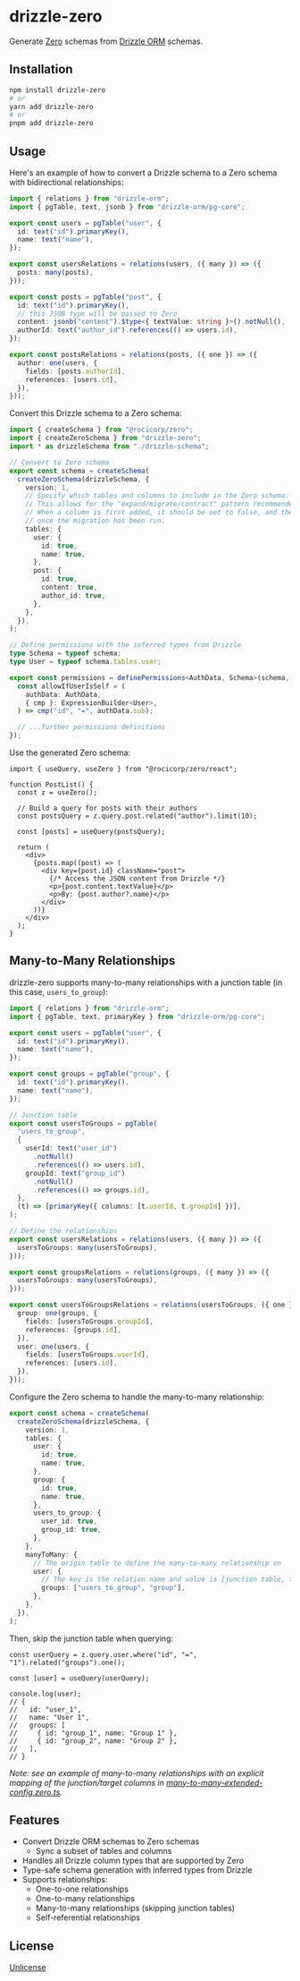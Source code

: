 # drizzle-zero

Generate [Zero](https://zero.rocicorp.dev/) schemas from [Drizzle ORM](https://orm.drizzle.team) schemas.

## Installation

```bash
npm install drizzle-zero
# or
yarn add drizzle-zero
# or
pnpm add drizzle-zero
```

## Usage

Here's an example of how to convert a Drizzle schema to a Zero schema with bidirectional relationships:

```ts
import { relations } from "drizzle-orm";
import { pgTable, text, jsonb } from "drizzle-orm/pg-core";

export const users = pgTable("user", {
  id: text("id").primaryKey(),
  name: text("name"),
});

export const usersRelations = relations(users, ({ many }) => ({
  posts: many(posts),
}));

export const posts = pgTable("post", {
  id: text("id").primaryKey(),
  // this JSON type will be passed to Zero
  content: jsonb("content").$type<{ textValue: string }>().notNull(),
  authorId: text("author_id").references(() => users.id),
});

export const postsRelations = relations(posts, ({ one }) => ({
  author: one(users, {
    fields: [posts.authorId],
    references: [users.id],
  }),
}));
```

Convert this Drizzle schema to a Zero schema:

```ts
import { createSchema } from "@rocicorp/zero";
import { createZeroSchema } from "drizzle-zero";
import * as drizzleSchema from "./drizzle-schema";

// Convert to Zero schema
export const schema = createSchema(
  createZeroSchema(drizzleSchema, {
    version: 1,
    // Specify which tables and columns to include in the Zero schema.
    // This allows for the "expand/migrate/contract" pattern recommended in the Zero docs.
    // When a column is first added, it should be set to false, and then changed to true
    // once the migration has been run.
    tables: {
      user: {
        id: true,
        name: true,
      },
      post: {
        id: true,
        content: true,
        author_id: true,
      },
    },
  }),
);

// Define permissions with the inferred types from Drizzle
type Schema = typeof schema;
type User = typeof schema.tables.user;

export const permissions = definePermissions<AuthData, Schema>(schema, () => {
  const allowIfUserIsSelf = (
    authData: AuthData,
    { cmp }: ExpressionBuilder<User>,
  ) => cmp("id", "=", authData.sub);

  // ...further permissions definitions
});
```

Use the generated Zero schema:

```tsx
import { useQuery, useZero } from "@rocicorp/zero/react";

function PostList() {
  const z = useZero();

  // Build a query for posts with their authors
  const postsQuery = z.query.post.related("author").limit(10);

  const [posts] = useQuery(postsQuery);

  return (
    <div>
      {posts.map((post) => (
        <div key={post.id} className="post">
          {/* Access the JSON content from Drizzle */}
          <p>{post.content.textValue}</p>
          <p>By: {post.author?.name}</p>
        </div>
      ))}
    </div>
  );
}
```

## Many-to-Many Relationships

drizzle-zero supports many-to-many relationships with a junction table (in this case, `users_to_group`):

```ts
import { relations } from "drizzle-orm";
import { pgTable, text, primaryKey } from "drizzle-orm/pg-core";

export const users = pgTable("user", {
  id: text("id").primaryKey(),
  name: text("name"),
});

export const groups = pgTable("group", {
  id: text("id").primaryKey(),
  name: text("name"),
});

// Junction table
export const usersToGroups = pgTable(
  "users_to_group",
  {
    userId: text("user_id")
      .notNull()
      .references(() => users.id),
    groupId: text("group_id")
      .notNull()
      .references(() => groups.id),
  },
  (t) => [primaryKey({ columns: [t.userId, t.groupId] })],
);

// Define the relationships
export const usersRelations = relations(users, ({ many }) => ({
  usersToGroups: many(usersToGroups),
}));

export const groupsRelations = relations(groups, ({ many }) => ({
  usersToGroups: many(usersToGroups),
}));

export const usersToGroupsRelations = relations(usersToGroups, ({ one }) => ({
  group: one(groups, {
    fields: [usersToGroups.groupId],
    references: [groups.id],
  }),
  user: one(users, {
    fields: [usersToGroups.userId],
    references: [users.id],
  }),
}));
```

Configure the Zero schema to handle the many-to-many relationship:

```ts
export const schema = createSchema(
  createZeroSchema(drizzleSchema, {
    version: 1,
    tables: {
      user: {
        id: true,
        name: true,
      },
      group: {
        id: true,
        name: true,
      },
      users_to_group: {
        user_id: true,
        group_id: true,
      },
    },
    manyToMany: {
      // The origin table to define the many-to-many relationship on
      user: {
        // The key is the relation name and value is [junction table, target table]
        groups: ["users_to_group", "group"],
      },
    },
  }),
);
```

Then, skip the junction table when querying:

```tsx
const userQuery = z.query.user.where("id", "=", "1").related("groups").one();

const [user] = useQuery(userQuery);

console.log(user);
// {
//   id: "user_1",
//   name: "User 1",
//   groups: [
//     { id: "group_1", name: "Group 1" },
//     { id: "group_2", name: "Group 2" },
//   ],
// }
```

*Note: see an example of many-to-many relationships with an explicit mapping of the junction/target columns in [many-to-many-extended-config.zero.ts](tests/schemas/many-to-many-extended-config.zero.ts).*

## Features

- Convert Drizzle ORM schemas to Zero schemas
  - Sync a subset of tables and columns
- Handles all Drizzle column types that are supported by Zero
- Type-safe schema generation with inferred types from Drizzle
- Supports relationships:
  - One-to-one relationships
  - One-to-many relationships
  - Many-to-many relationships (skipping junction tables)
  - Self-referential relationships

## License

[Unlicense](LICENSE)
